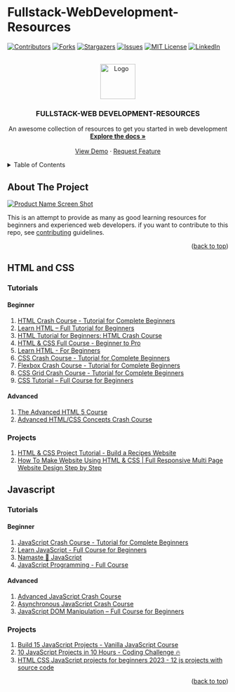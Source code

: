 # Fullstack-WebDevelopment-Resources

<a name="readme-top"></a>

[![Contributors][contributors-shield]][contributors-url]
[![Forks][forks-shield]][forks-url]
[![Stargazers][stars-shield]][stars-url]
[![Issues][issues-shield]][issues-url]
[![MIT License][license-shield]][license-url]
[![LinkedIn][linkedin-shield]][linkedin-url]

<!-- PROJECT LOGO -->
<br />
<div align="center">
  <a href="https://github.com/othneildrew/Best-README-Template">
    <img src="images/logo.png" alt="Logo" width="80" height="80">
  </a>

  <h3 align="center">FULLSTACK-WEB DEVELOPMENT-RESOURCES</h3>

  <p align="center">
    An awesome collection of resources to get you started in web development
    <br />
    <a href="https://github.com/othneildrew/Best-README-Template"><strong>Explore the docs »</strong></a>
    <br />
    <br />
    <a href="https://github.com/othneildrew/Best-README-Template">View Demo</a>
    ·
    <a href="https://github.com/othneildrew/Best-README-Template/issues">Request Feature</a>
  </p>
</div>

<!-- TABLE OF CONTENTS -->
<details>
  <summary>Table of Contents</summary>
  <ol>
    <li>
      <a href="#about-the-project">About The Project</a>
      <ul>
        <li><a href="#built-with">Built With</a></li>
      </ul>
    </li>
    <li>
      <a href="#getting-started">Getting Started</a>
      <ul>
        <li><a href="#prerequisites">Prerequisites</a></li>
        <li><a href="#installation">Installation</a></li>
      </ul>
    </li>
    <li><a href="#usage">Usage</a></li>
    <li><a href="#roadmap">Roadmap</a></li>
    <li><a href="#contributing">Contributing</a></li>
    <li><a href="#license">License</a></li>
    <li><a href="#contact">Contact</a></li>
    <li><a href="#acknowledgments">Acknowledgments</a></li>
  </ol>
</details>

<!-- ABOUT THE PROJECT -->

## About The Project

[![Product Name Screen Shot][product-screenshot]](https://example.com)

This is an attempt to provide as many as good learning resources for beginners and experienced web developers. if you want to contribute to this repo, see [contributing](Contributing) guidelines.

<p align="right">(<a href="#readme-top">back to top</a>)</p>

## HTML and CSS

### Tutorials

#### Beginner

1. [HTML Crash Course - Tutorial for Complete Beginners](https://youtu.be/N8YMl4Ezp4g)
2. [Learn HTML – Full Tutorial for Beginners](https://www.youtube.com/watch?v=kUMe1FH4CHE)
3. [HTML Tutorial for Beginners: HTML Crash Course](https://www.youtube.com/watch?v=qz0aGYrrlhU)
4. [HTML & CSS Full Course - Beginner to Pro](https://www.youtube.com/watch?v=G3e-cpL7ofc)
5. [Learn HTML - For Beginners](https://www.udemy.com/course/learn-html-for-beginners/)
6. [CSS Crash Course - Tutorial for Complete Beginners](https://youtu.be/Icf5D3fEKbM)
7. [Flexbox Crash Course - Tutorial for Complete Beginners](https://youtu.be/z62f2k38s64)
8. [CSS Grid Crash Course - Tutorial for Complete Beginners](https://youtu.be/p4Ith5qRM1g)
9. [CSS Tutorial – Full Course for Beginners](https://www.youtube.com/watch?v=OXGznpKZ_sA)

#### Advanced

1. [The Advanced HTML 5 Course](https://www.udemy.com/course/advanced-css-3-practical-course-2020/)
2. [Advanced HTML/CSS Concepts Crash Course](https://www.youtube.com/watch?v=XhqEuyWjbdo)

### Projects

1. [HTML & CSS Project Tutorial - Build a Recipes Website](https://www.youtube.com/watch?v=-8LTPIJBGwQ)
2. [How To Make Website Using HTML & CSS | Full Responsive Multi Page Website Design Step by Step](https://www.youtube.com/watch?v=oYRda7UtuhA)

## Javascript

### Tutorials

#### Beginner

1. [JavaScript Crash Course - Tutorial for Complete Beginners](https://youtu.be/XIOLqoPHCJ4)
2. [Learn JavaScript - Full Course for Beginners](https://www.youtube.com/watch?v=PkZNo7MFNFg)
3. [Namaste 🙏 JavaScript](https://youtube.com/playlist?list=PLlasXeu85E9cQ32gLCvAvr9vNaUccPVNP)
4. [JavaScript Programming - Full Course](https://youtu.be/jS4aFq5-91M)

#### Advanced

1. [Advanced JavaScript Crash Course](https://youtu.be/R9I85RhI7Cg)
2. [Asynchronous JavaScript Crash Course](https://youtu.be/exBgWAIeIeg)
3. [JavaScript DOM Manipulation – Full Course for Beginners](https://youtu.be/5fb2aPlgoys)

### Projects

1. [Build 15 JavaScript Projects - Vanilla JavaScript Course](https://youtu.be/3PHXvlpOkf4)
2. [10 JavaScript Projects in 10 Hours - Coding Challenge 🔥](https://youtu.be/dtKciwk_si4)
3. [HTML CSS JavaScript projects for beginners 2023 - 12 js projects with source code](https://youtu.be/-7JSF_aATJg)

<p align="right">(<a href="#readme-top">back to top</a>)</p>

<!-- MARKDOWN LINKS & IMAGES -->
<!-- https://www.markdownguide.org/basic-syntax/#reference-style-links -->

[contributors-shield]: https://img.shields.io/github/contributors/othneildrew/Best-README-Template.svg?style=for-the-badge
[contributors-url]: https://github.com/othneildrew/Best-README-Template/graphs/contributors
[forks-shield]: https://img.shields.io/github/forks/othneildrew/Best-README-Template.svg?style=for-the-badge
[forks-url]: https://github.com/othneildrew/Best-README-Template/network/members
[stars-shield]: https://img.shields.io/github/stars/othneildrew/Best-README-Template.svg?style=for-the-badge
[stars-url]: https://github.com/othneildrew/Best-README-Template/stargazers
[issues-shield]: https://img.shields.io/github/issues/othneildrew/Best-README-Template.svg?style=for-the-badge
[issues-url]: https://github.com/othneildrew/Best-README-Template/issues
[license-shield]: https://img.shields.io/github/license/othneildrew/Best-README-Template.svg?style=for-the-badge
[license-url]: https://github.com/othneildrew/Best-README-Template/blob/master/LICENSE.txt
[linkedin-shield]: https://img.shields.io/badge/-LinkedIn-black.svg?style=for-the-badge&logo=linkedin&colorB=555
[linkedin-url]: https://linkedin.com/in/othneildrew
[product-screenshot]: images/screenshot.png
[next.js]: https://img.shields.io/badge/next.js-000000?style=for-the-badge&logo=nextdotjs&logoColor=white
[next-url]: https://nextjs.org/
[react.js]: https://img.shields.io/badge/React-20232A?style=for-the-badge&logo=react&logoColor=61DAFB
[react-url]: https://reactjs.org/
[vue.js]: https://img.shields.io/badge/Vue.js-35495E?style=for-the-badge&logo=vuedotjs&logoColor=4FC08D
[vue-url]: https://vuejs.org/
[angular.io]: https://img.shields.io/badge/Angular-DD0031?style=for-the-badge&logo=angular&logoColor=white
[angular-url]: https://angular.io/
[svelte.dev]: https://img.shields.io/badge/Svelte-4A4A55?style=for-the-badge&logo=svelte&logoColor=FF3E00
[svelte-url]: https://svelte.dev/
[laravel.com]: https://img.shields.io/badge/Laravel-FF2D20?style=for-the-badge&logo=laravel&logoColor=white
[laravel-url]: https://laravel.com
[bootstrap.com]: https://img.shields.io/badge/Bootstrap-563D7C?style=for-the-badge&logo=bootstrap&logoColor=white
[bootstrap-url]: https://getbootstrap.com
[jquery.com]: https://img.shields.io/badge/jQuery-0769AD?style=for-the-badge&logo=jquery&logoColor=white
[jquery-url]: https://jquery.com
